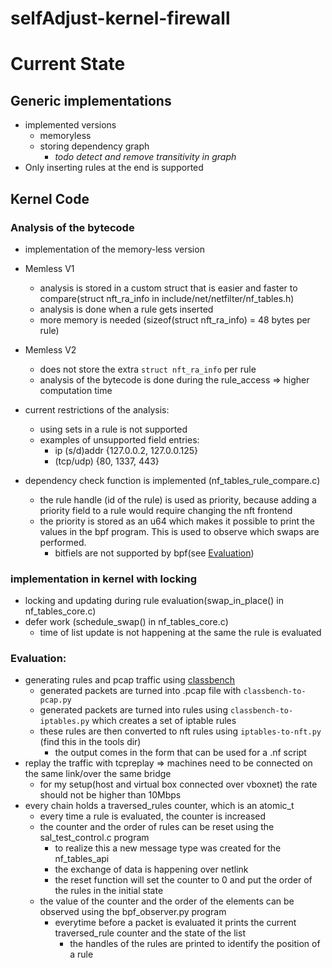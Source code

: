 # selfAdjust-kernel-firewall
# Current State
## Generic implementations
- implemented versions
	- memoryless
	- storing dependency graph
		- *todo detect and remove transitivity in graph*
- Only inserting rules at the end is supported

## Kernel Code
### Analysis of the bytecode
- implementation of the memory-less version
- Memless V1
  - analysis is stored in a custom struct that is easier and faster to compare(struct nft_ra_info in include/net/netfilter/nf_tables.h)
  - analysis is done when a rule gets inserted
  - more memory is needed (sizeof(struct nft_ra_info) = 48 bytes per rule)
- Memless V2
  - does not store the extra `struct nft_ra_info` per rule
  - analysis of the bytecode is done during the rule_access => higher computation time
  
- current restrictions of the analysis:
  - using sets in a rule is not supported
  - examples of unsupported field entries:
      - ip (s/d)addr {127.0.0.2, 127.0.0.125}
      - (tcp/udp) {80, 1337, 443}
    
- dependency check function is implemented (nf_tables_rule_compare.c)
    - the rule handle (id of the rule) is used as priority, because adding a priority field to a rule would require changing the nft frontend
    - the priority is stored as an u64 which makes it possible to print the values in the bpf program. This is used to observe which swaps are performed.
      - bitfiels are not supported by bpf(see [Evaluation](#evaluation))

### implementation in kernel with locking
- locking and updating during rule evaluation(swap_in_place() in nf_tables_core.c)
- defer work (schedule_swap() in nf_tables_core.c)
    - time of list update is not happening at the same the rule is evaluated
        
### Evaluation:
- generating rules and pcap traffic using [classbench](https://github.com/sebymiano/classbench-generators)
  - generated packets are turned into .pcap file with `classbench-to-pcap.py`
  - generated packets are turned into rules using `classbench-to-iptables.py` which creates a set of iptable rules
  - these rules are then converted to nft rules using `iptables-to-nft.py` (find this in the tools dir)
    - the output comes in the form that can be used for a .nf script
- replay the traffic with tcpreplay => machines need to be connected on the same link/over the same bridge
  - for my setup(host and virtual box connected over vboxnet) the rate should not be higher than 10Mbps
- every chain holds a traversed_rules counter, which is an atomic_t
  - every time a rule is evaluated, the counter is increased
  - the counter and the order of rules can be reset using the sal_test_control.c program
    - to realize this a new message type was created for the nf_tables_api
    - the exchange of data is happening over netlink
    - the reset function will set the counter to 0 and put the order of the rules in the initial state
  - the value of the counter and the order of the elements can be observed using the bpf_observer.py program
    - everytime before a packet is evaluated it prints the current traversed_rule counter and the state of the list
      - the handles of the rules are printed to identify the position of a rule
